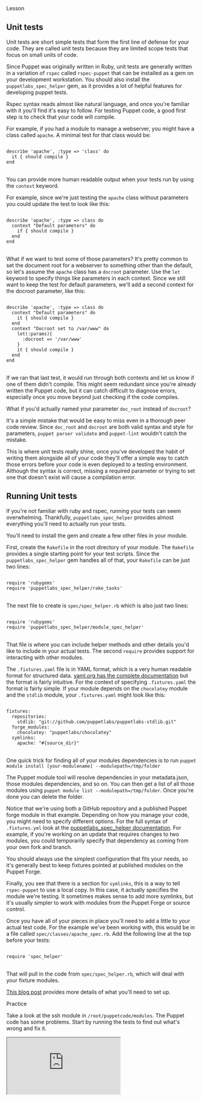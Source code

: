 <!--
This is the template for the self-paced courses.
Put your content in between the comments that mark
out the different sections.  Text should be written
in markdown.
-->


<link rel="stylesheet" href="/static/selfpaced/selfpaced.css" />

<script defer="" src="//code.jquery.com/jquery-1.11.2.js"></script>

<script defer="" src="https://try.puppet.com/js/selfpaced.js"></script>

<div markdown="1" id="lesson">

<div markdown="1" id="instructions">

<div markdown="1" class="instruction-header">
<i class="fa fa-graduation-cap"></i>
Lesson
</div>
<div markdown="1" class="instruction-content">

<!-- Primary Text of the lesson -->
<!-------------------------------->

## Unit tests

Unit tests are short simple tests that form the first line of defense for your code. They are called unit tests because they are limited scope tests that focus on small units of code.

Since Puppet was originally written in Ruby, unit tests are generally written in a variation of `rspec` called `rspec-puppet` that can be installed as a gem on your development workstation. You should also install the `puppetlabs_spec_helper` gem, as it provides a lot of helpful features for developing puppet tests.

Rspec syntax reads almost like natural language, and once you're familiar with it you'll find it's easy to follow. For testing Puppet code, a good first step is to check that your code will compile.

For example, if you had a module to manage a webserver, you might have a class called `apache`. A minimal test for that class would be:

<pre>
<code>
describe 'apache', :type => 'class' do
  it { should compile }
end
</code>
</pre>

You can provide more human readable output when your tests run by using the `context` keyword.

For example, since we're just testing the `apache` class without parameters you could update the test to look like this:

<pre>
<code>
describe 'apache', :type => class do
  context "Default parameters" do
    if { should compile }
  end
end
</code>
</pre>

What if we want to test some of those parameters? It's pretty common to set the document root for a webserver to something other than the default, so let's assume the `apache` class has a `docroot` parameter. Use the `let` keyword to specify things like parameters in each context. Since we still want to keep the test for default parameters, we'll add a second context for the docroot parameter, like this:

<pre>
<code>
describe 'apache', :type => class do
  context "Default parameters" do
    it { should compile }
  end
  context "Docroot set to /var/www" do
    let(:params){
      :docroot => '/var/www'
    }
    it { should compile }
  end
end
</code>
</pre>

If we ran that last test, it would run through both contexts and let us know if one of them didn't compile. This might seem redundant since you're already written the Puppet code, but it can catch difficult to diagnose errors, especially once you move beyond just checking if the code compiles.

What if you'd actually named your parameter `doc_root` instead of `docroot`?

It's a simple mistake that would be easy to miss even in a thorough peer code review. Since `doc_root` and `docroot` are both valid syntax and style for parameters, `puppet parser validate` and `puppet-lint` wouldn't catch the mistake.

This is where unit tests really shine, once you've developed the habit of writing them alongside all of your code they'll offer a simple way to catch those errors before your code is even deployed to a testing environment. Although the syntax is correct, missing a required parameter or trying to set one that doesn't exist will cause a compilation error.

## Running Unit tests

If you're not familiar with ruby and rspec, running your tests can seem overwhelming. Thankfully, `puppetlabs_spec_helper` provides almost everything you'll need to actually run your tests.

You'll need to install the gem and create a few other files in your module.

First, create the `Rakefile` in the root directory of your module. The `Rakefile` provides a single starting point for your test scripts. Since the `puppetlabs_spec_helper` gem handles all of that, your `Rakefile` can be just two lines:

<pre>
<code>
require 'rubygems'
require 'puppetlabs_spec_helper/rake_tasks'
</code>
</pre>

The next file to create is `spec/spec_helper.rb` which is also just two lines:
<pre>
<code>
require 'rubygems'
require 'puppetlabs_spec_helper/module_spec_helper'
</code>
</pre>

That file is where you can include helper methods and other details you'd like to include in your actual tests. The second `require` provides support for interacting with other modules.

The `.fixtures.yaml` file is in YAML format, which is a very human readable format for structured data. [yaml.org has the complete documentation](https://yaml.org) but the format is fairly intuitive. For the context of specifying `.fixtures.yaml` the format is fairly simple. If your module depends on the `chocolatey` module and the `stdlib` module, your `.fixtures.yaml` might look like this:

<pre>
<code>
fixtures:
  repositories:
    stdlib: "git://github.com/puppetlabs/puppetlabs-stdlib.git"
  forge_modules:
    chocolatey: "puppetlabs/chocolatey"
  symlinks:
    apache: "#{source_dir}"
</code>
</pre>

One quick trick for finding all of your modules dependencies is to run `puppet module install [your-modulename] --modulepath=/tmp/folder`

The Puppet module tool will resolve dependencies in your metadata.json, those modules dependencies, and so on. You can then get a list of all those modules using `puppet module list --modulepath=/tmp/folder`. Once you're done you can delete the folder.

Notice that we're using both a GitHub repository and a published Puppet forge module in that example. Depending on how you manage your code, you might need to specify different options. For the full syntax of `.fixtures.yml` look at the [puppetlabs_spec_helper documentation](https://github.com/puppetlabs/puppetlabs_spec_helper). For example, if you're working on an update that requires changes to two modules, you could temporarily specify that dependency as coming from your own fork and branch.

You should always use the simplest configuration that fits your needs, so it's generally best to keep fixtures pointed at published modules on the Puppet Forge.

Finally, you see that there is a section for `symlinks`, this is a way to tell `rspec-puppet` to use a local copy. In this case, it actually specifies the module we're testing. It sometimes makes sense to add more symlinks, but it's usually simpler to work with modules from the Puppet Forge or source control. 

Once you have all of your pieces in place you'll need to add a little to your actual test code. For the example we've been working with, this would be in a file called `spec/classes/apache_spec.rb`. Add the following line at the top before your tests:

<pre>
<code>
require 'spec_helper'
</code>
</pre>

That will pull in the code from `spec/spec_helper.rb`, which will deal with your fixture modules.

[This blog post](https://puppet.com/blog/next-generation-of-puppet-module-testing) provides more details of what you'll need to set up.

<!-- End of primary test of the lesson -->

</div>
<div markdown="1" class="instruction-header">
<i class="fa fa-desktop"></i>
Practice
</div>
<div markdown="1" class="instruction-content">

Take a look at the ssh module in `/root/puppetcode/modules`. The Puppet code has some problems. Start by running the tests to find out what's wrong and fix it.


</div>
</div>

<div markdown="1" id="terminal">
  <iframe id="try" src="https://try.puppet.com/sandbox/?course=testing" name="terminal"></iframe>
</div>
</div>

